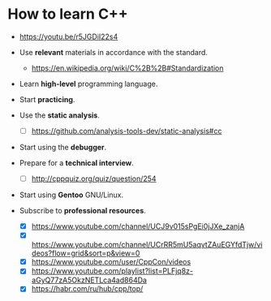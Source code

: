# How to learn C++

- <https://youtu.be/r5JGDiI22s4>

- Use **relevant** materials in accordance with the standard.
  - <https://en.wikipedia.org/wiki/C%2B%2B#Standardization>
- Learn **high-level** programming language.
- Start **practicing**.
- Use the **static analysis**.
  - [ ] <https://github.com/analysis-tools-dev/static-analysis#cc>
- Start using the **debugger**.
- Prepare for a **technical interview**.
  - [ ] <http://cppquiz.org/quiz/question/254>
- Start using **Gentoo** GNU/Linux.
- Subscribe to **professional resources**.
  - [x] <https://www.youtube.com/channel/UCJ9v015sPgEi0jJXe_zanjA>
  - [x] <https://www.youtube.com/channel/UCrRR5mU5aqvtZAuEGYfdTjw/videos?flow=grid&sort=p&view=0>
  - [x] <https://www.youtube.com/user/CppCon/videos>
  - [x] <https://www.youtube.com/playlist?list=PLFjq8z-aGyQ77zA5OkzNETLca4ad864Da>
  - [x] <https://habr.com/ru/hub/cpp/top/>
